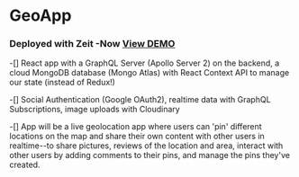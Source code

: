 # GeoApp

### Deployed with Zeit -Now [View DEMO](https://geoapp-mbc2dr3be.now.sh/)

-[] React app with a GraphQL Server (Apollo Server 2) on the backend, a cloud MongoDB database (Mongo Atlas) with React Context API to manage our state (instead of Redux!)
 
-[] Social Authentication (Google OAuth2), realtime data with GraphQL Subscriptions, image uploads with Cloudinary 

-[] App will be a live geolocation app  where users can 'pin' different locations on the map and share their own content with other users in realtime--to share pictures, reviews of the location and area, interact with other users by adding comments to their pins, and manage the pins they've created.
